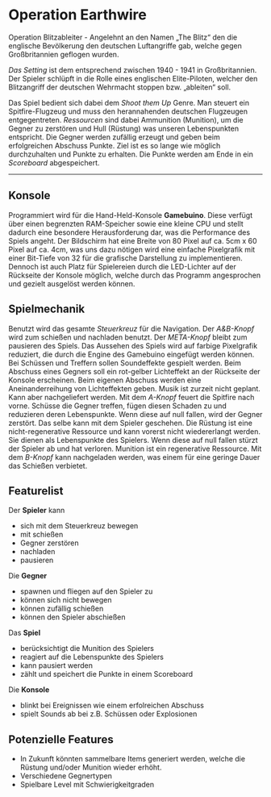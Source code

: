 # Operation Earthwire

Operation Blitzableiter - Angelehnt an den Namen „The Blitz“ den die englische Bevölkerung den deutschen Luftangriffe gab, welche gegen Großbritannien geflogen wurden.

*Das Setting* ist dem entsprechend zwischen 1940 - 1941 in Großbritannien. Der Spieler schlüpft in die Rolle eines englischen Elite-Piloten, welcher den Blitzangriff der deutschen Wehrmacht stoppen bzw. „ableiten“ soll.

Das Spiel bedient sich dabei dem *Shoot them Up* Genre. Man steuert ein Spitfire-Flugzeug und muss den herannahenden deutschen Flugzeugen entgegentreten. *Ressourcen* sind dabei Ammunition (Munition), um die Gegner zu zerstören und Hull (Rüstung) was unseren Lebenspunkten entspricht. Die Gegner werden zufällig erzeugt und geben beim erfolgreichen Abschuss Punkte. Ziel ist es so lange wie möglich durchzuhalten und Punkte zu erhalten. Die Punkte werden am Ende in ein *Scoreboard* abgespeichert.

---

## Konsole
Programmiert wird für die Hand-Held-Konsole **Gamebuino**. Diese verfügt über einen begrenzten RAM-Speicher sowie eine kleine CPU und stellt dadurch eine besondere Herausforderung dar, was die Performance des Spiels angeht. Der Bildschirm hat eine Breite von 80 Pixel auf ca. 5cm x 60 Pixel auf ca. 4cm, was uns dazu nötigen wird eine einfache Pixelgrafik mit einer Bit-Tiefe von 32 für die grafische Darstellung zu implementieren. Dennoch ist auch Platz für Spielereien durch die LED-Lichter auf der Rückseite der Konsole möglich, welche durch das Programm angesprochen und gezielt ausgelöst werden können. 

## Spielmechanik
Benutzt wird das gesamte *Steuerkreuz* für die Navigation. Der *A&B-Knopf* wird zum schießen und nachladen benutzt. Der *META-Knopf* bleibt zum pausieren des Spiels. Das Aussehen des Spiels wird auf farbige Pixelgrafik reduziert, die durch die Engine des Gamebuino eingefügt werden können. Bei Schüssen und Treffern sollen Soundeffekte gespielt werden. Beim Abschuss eines Gegners soll ein rot-gelber Lichteffekt an der Rückseite der Konsole erscheinen. Beim eigenen Abschuss werden eine Aneinanderreihung von Lichteffekten geben. Musik ist zurzeit nicht geplant. Kann aber nachgeliefert werden.
Mit dem *A-Knopf* feuert die Spitfire nach vorne. Schüsse die Gegner treffen, fügen diesen Schaden zu und reduzieren deren Lebenspunkte. Wenn diese auf null fallen, wird der Gegner zerstört. Das selbe kann mit dem Spieler geschehen. Die Rüstung ist eine nicht-regenerative Ressource und kann vorerst nicht wiedererlangt werden. Sie dienen als Lebenspunkte des Spielers. Wenn diese auf null fallen stürzt der Spieler ab und hat verloren. Munition ist ein regenerative Ressource. Mit dem *B-Knopf* kann nachgeladen werden, was einem für eine geringe Dauer das Schießen verbietet. 

## Featurelist
Der **Spieler** kann
* sich mit dem Steuerkreuz bewegen
* mit schießen
* Gegner zerstören
* nachladen
* pausieren

Die **Gegner**
* spawnen und fliegen auf den Spieler zu
* können sich nicht bewegen
* können zufällig schießen
* können den Spieler abschießen

Das **Spiel**
* berücksichtigt die Munition des Spielers
* reagiert auf die Lebenspunkte des Spielers
* kann pausiert werden
* zählt und speichert die Punkte in einem Scoreboard

Die **Konsole**
* blinkt bei Ereignissen wie einem erfolreichen Abschuss
* spielt Sounds ab bei z.B. Schüssen oder Explosionen

## Potenzielle Features
* In Zukunft könnten sammelbare Items generiert werden, welche die Rüstung und/oder Munition wieder erhöht.
* Verschiedene Gegnertypen
* Spielbare Level mit Schwierigkeitgraden

 
